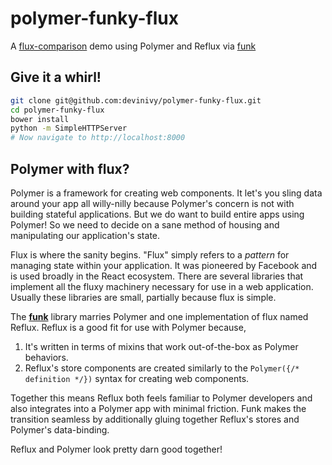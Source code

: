 # polymer-funky-flux
A [flux-comparison](https://github.com/voronianski/flux-comparison) demo using Polymer and Reflux via [funk](https://github.com/devinivy/funk)

## Give it a whirl!
```sh
git clone git@github.com:devinivy/polymer-funky-flux.git
cd polymer-funky-flux
bower install
python -m SimpleHTTPServer
# Now navigate to http://localhost:8000
```

## Polymer with flux?
Polymer is a framework for creating web components.  It let's you sling data around your app all willy-nilly because Polymer's concern is not with building stateful applications.  But we do want to build entire apps using Polymer!  So we need to decide on a sane method of housing and manipulating our application's state.

Flux is where the sanity begins.  "Flux" simply refers to a _pattern_ for managing state within your application.  It was pioneered by Facebook and is used broadly in the React ecosystem.  There are several libraries that implement all the fluxy machinery necessary for use in a web application.  Usually these libraries are small, partially because flux is simple.

The [**funk**](https://github.com/devinivy/funk) library marries Polymer and one implementation of flux named Reflux.  Reflux is a good fit for use with Polymer because,

  1. It's written in terms of mixins that work out-of-the-box as Polymer behaviors.
  2. Reflux's store components are created similarly to the `Polymer({/* definition */})` syntax for creating web components.

Together this means Reflux both feels familiar to Polymer developers and also integrates into a Polymer app with minimal friction.  Funk makes the transition seamless by additionally gluing together Reflux's stores and Polymer's data-binding.

Reflux and Polymer look pretty darn good together!
